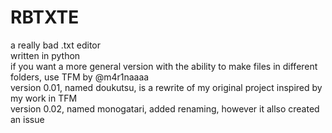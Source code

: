 # RBTXTE
a really bad .txt editor  
written in python  
if you want a more general version with the ability to make files in different folders, use TFM by @m4r1naaaa  
version 0.01, named doukutsu, is a rewrite of my original project inspired by my work in TFM  
version 0.02, named monogatari, added renaming, however it allso created an issue
